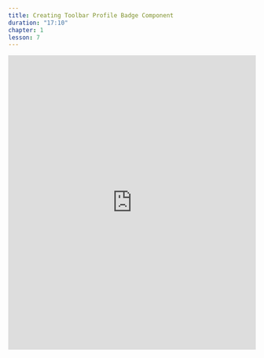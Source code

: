 ```yaml
---
title: Creating Toolbar Profile Badge Component
duration: "17:10"
chapter: 1
lesson: 7
---
```


<iframe width="100%" height="600" src="https://www.youtube.com/embed/r4Cet2ctmOU" title="YouTube video player" frameborder="0" allow="accelerometer; autoplay; clipboard-write; encrypted-media; gyroscope; picture-in-picture; web-share" allowfullscreen></iframe>